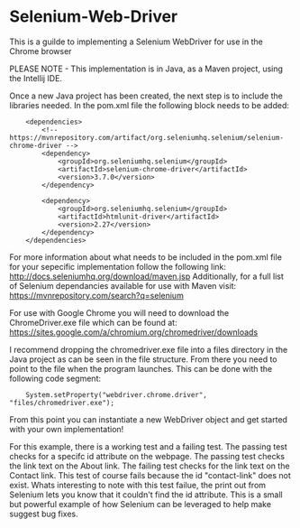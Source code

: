 # Selenium-Web-Driver
This is a guilde to implementing a Selenium WebDriver for use in the Chrome browser

PLEASE NOTE - This implementation is in Java, as a Maven project, using the Intellij IDE. 

Once a new Java project has been created, the next step is to include the libraries needed. 
In the pom.xml file the following block needs to be added: 
```
    <dependencies>
        <!-- https://mvnrepository.com/artifact/org.seleniumhq.selenium/selenium-chrome-driver -->
        <dependency>
            <groupId>org.seleniumhq.selenium</groupId>
            <artifactId>selenium-chrome-driver</artifactId>
            <version>3.7.0</version>
        </dependency>

        <dependency>
            <groupId>org.seleniumhq.selenium</groupId>
            <artifactId>htmlunit-driver</artifactId>
            <version>2.27</version>
        </dependency>
    </dependencies>
```
For more information about what needs to be included in the pom.xml file for your sepecific 
implementation follow the following link: http://docs.seleniumhq.org/download/maven.jsp
Additionally, for a full list of Selenium dependancies available for use with Maven visit: https://mvnrepository.com/search?q=selenium

For use with Google Chrome you will need to download the ChromeDriver.exe file which can be found at: https://sites.google.com/a/chromium.org/chromedriver/downloads

I recommend dropping the chromedriver.exe file into a files directory in the Java project as can be seen in the file structure. 
From there you need to point to the file when the program launches. 
This can be done with the following code segment: 
```
    System.setProperty("webdriver.chrome.driver", "files/chromedriver.exe");
```

From this point you can instantiate a new WebDriver object and get started with your own implementation! 

For this example, there is a working test and a failing test. 
The passing test checks for a specifc id attribute on the webpage. The passing test checks the link text on the About link. 
The failing test checks for the link text on the Contact link. This test of course fails because the id "contact-link" does not exist. 
Whats interesting to note with this test failue, the print out from Selenium lets you know that it couldn't find the id attribute. 
This is a small but powerful example of how Selenium can be leveraged to help make suggest bug fixes. 
